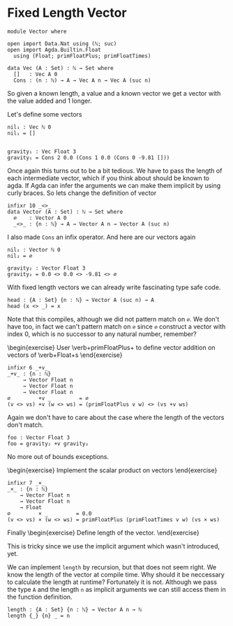 # Fixed Length Vector

```
module Vector where

open import Data.Nat using (ℕ; suc)
open import Agda.Builtin.Float
  using (Float; primFloatPlus; primFloatTimes)

data Vec (A : Set) : ℕ → Set where
  []   : Vec A 0
  Cons : (n : ℕ) → A → Vec A n → Vec A (suc n)
```
So given a known length, a value and a known vector we get a vector
with the value added and 1 longer.

Let's define some vectors
```
nil₁ : Vec ℕ 0
nil₁ = []


gravity₁ : Vec Float 3
gravity₁ = Cons 2 0.0 (Cons 1 0.0 (Cons 0 -9.81 []))
```

Once again this turns out to be a bit tedious. We have to pass the length
of each intermediate vector, which if you think about should be known to agda.
If Agda can infer the arguments we can make them implicit by using curly braces.
So lets change the definition of vector
```
infixr 10 _<>_
data Vector (A : Set) : ℕ → Set where
  ∅    : Vector A 0
  _<>_ : {n : ℕ} → A → Vector A n → Vector A (suc n)
```
I also made `Cons` an infix operator. And here are our vectors again
```
nil₂ : Vector ℕ 0
nil₂ = ∅

gravity₂ : Vector Float 3
gravity₂ = 0.0 <> 0.0 <> -9.81 <> ∅
```

With fixed length vectors we can already write fascinating type safe code.

```
head : {A : Set} {n : ℕ} → Vector A (suc n) → A
head (x <> _) = x
```

Note that this compiles, although we did not pattern match on `∅`.
We don't have too, in fact we can't pattern match on `∅`
since `∅` construct a vector with index 0, which is no successor
to any natural number, remember?

\begin{exercise}
User \verb+primFloatPlus+ to define vector addition on vectors of \verb+Float+s
\end{exercise}

```
infixr 6 _+v_
_+v_ : {n : ℕ}
     → Vector Float n
     → Vector Float n
     → Vector Float n
∅         +v _         = ∅
(v <> vs) +v (w <> ws) = (primFloatPlus v w) <> (vs +v ws)
```
Again we don't have to care about the case where the length of the vectors
don't match.

```
foo : Vector Float 3
foo = gravity₂ +v gravity₂
```
No more out of bounds exceptions.

\begin{exercise}
Implement the scalar product on vectors
\end{exercise}

```
infixr 7 _×_
_×_ : {n : ℕ}
    → Vector Float n
    → Vector Float n
    → Float
∅         × _         = 0.0
(v <> vs) × (w <> ws) = primFloatPlus (primFloatTimes v w) (vs × ws)
```

Finally
\begin{exercise}
Define length of the vector.
\end{exercise}

This is tricky since we use the implicit argument which wasn't introduced, yet.


We can implement `length` by recursion, but that does not seem right. We know the
length of the vector at compile time. Why should it be neccessary to calculate the
length at runtime? Fortunately it is not. Although we pass the type `A` and the
length `n` as implicit arguments we can still access them in the function definition.
```
length : {A : Set} {n : ℕ} → Vector A n → ℕ
length {_} {n} _ = n
```
